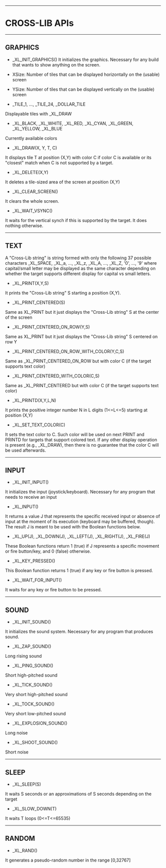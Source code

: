 --------------------------------------------------------------------------------------
# CROSS-LIB APIs



--------------------------------------------------------------------------------------
## GRAPHICS



- \_XL\_INIT\_GRAPHICS()
It initializes the graphics. Necessary for any build that wants to show anything on the screen.



- XSize: Number of tiles that can be displayed horizontally on the (usable) screen


- YSize: Number of tiles that can be displayed vertically on the (usable) screen


- \_TILE\_1, ..., \_TILE\_24, \_DOLLAR\_TILE

Displayable tiles with \_XL\_DRAW



- \_XL\_BLACK, \_XL\_WHITE, \_XL\_RED, \_XL\_CYAN, \_XL\_GREEN, \_XL\_YELLOW, \_XL\_BLUE

Currently available colors


- \_XL\_DRAW(X, Y, T, C)

It displays tile T at position (X,Y) with color C if color C is available or its "closest" match when C is not supported by a target.


- \_XL\_DELETE(X,Y)

It deletes a tile-sized area of the screen at position (X,Y)


- \_XL\_CLEAR\_SCREEN()

It clears the whole screen.


- \_XL\_WAIT\_VSYNC()

It waits for the vertical synch if this is supported by the target. It does nothing otherwise.

--------------------------------------------------------------------------------------
## TEXT



A "Cross-Lib string" is string formed with only the following 37 possible characters
\_XL\_SPACE, \_XL\_a, ..., \_XL\_z, \_XL\_A, ..., \_XL\_Z, '0', ..., '9'
where capital/small letter may be displayed as the same character depending on whether the target supports different display for capital vs small letters.

- \_XL\_PRINT(X,Y,S)

It prints the "Cross-Lib string" S starting a position (X,Y).


- \_XL\_PRINT\_CENTERED(S)

Same as XL\_PRINT but it just displays the "Cross-Lib string" S at the center of the screen

- \_XL\_PRINT\_CENTERED\_ON\_ROW(Y,S)

Same as XL\_PRINT but it just displays the "Cross-Lib string" S centered on row Y


- \_XL\_PRINT\_CENTERED\_ON\_ROW\_WITH\_COLOR(Y,C,S)

Same as \_XL\_PRINT\_CENTERED\_ON\_ROW but with color C (if the target supports text color)


- \_XL\_PRINT\_CENTERED\_WITH\_COLOR(C,S)

Same as \_XL\_PRINT\_CENTERED but with color C (if the target supports text color)


- \_XL\_PRINTD(X,Y,L,N)

It prints the positive integer number N in L digits (1<=L<=5) starting at position (X,Y)


- \_XL\_SET\_TEXT\_COLOR(C)

It sets the text color to C. Such color will be used on next PRINT and PRINTD for targets that support colored text.
If any other display operation is present (e.g., \_XL\_DRAW), then there is no guarantee that the color C will be used afterwards.

--------------------------------------------------------------------------------------
## INPUT



- \_XL\_INIT\_INPUT()

It initializes the input (joystick/keyboard). Necessary for any program that needs to receive an input



- \_XL\_INPUT()

It returns a value J that represents the specific received input or absence of input at the moment of its execution (keyboard may be buffered, though).
The result J is meant to be used with the Boolean functions below.


- \_XL\_UP(J), \_XL\_DOWN(J), \_XL\_LEFT(J), \_XL\_RIGHT(J), \_XL\_FIRE(J)

These Boolean functions return 1 (true) if J represents a specific movement or fire button/key, and 0 (false) otherwise.


- \_XL\_KEY\_PRESSED()

This Boolean function returns 1 (true) if any key or fire button is pressed.



- \_XL\_WAIT\_FOR\_INPUT()

It waits for any key or fire button to be pressed.


--------------------------------------------------------------------------------------
## SOUND



- \_XL\_INIT\_SOUND()

It initializes the sound system. Necessary for any program that produces sound.



- \_XL\_ZAP\_SOUND()

Long rising sound


- \_XL\_PING\_SOUND()

Short high-pitched sound


- \_XL\_TICK\_SOUND()

Very short high-pitched sound


- \_XL\_TOCK\_SOUND()

Very short low-pitched sound


- \_XL\_EXPLOSION\_SOUND()

Long noise


- \_XL\_SHOOT\_SOUND()

Short noise


--------------------------------------------------------------------------------------
## SLEEP


- \_XL\_SLEEP(S)

It waits  S seconds or an approximations of S seconds depending on the target


- \_XL\_SLOW\_DOWN(T)

It waits T loops (0<=T<=65535)


--------------------------------------------------------------------------------------
## RANDOM


- \_XL\_RAND()

It generates a pseudo-random number in the range \[0,32767\]


